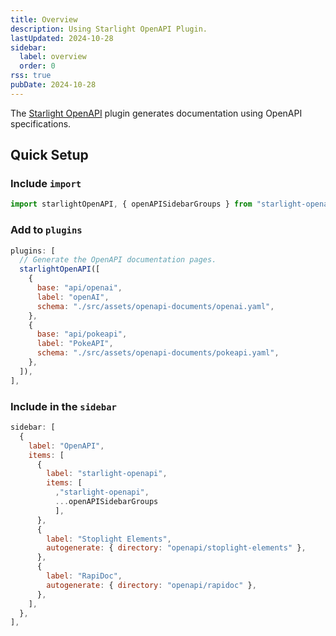 ```yaml
---
title: Overview
description: Using Starlight OpenAPI Plugin.
lastUpdated: 2024-10-28
sidebar:
  label: overview
  order: 0
rss: true
pubDate: 2024-10-28
---
```


The [Starlight OpenAPI](https://starlight-openapi.vercel.app/) plugin generates documentation using OpenAPI specifications.

## Quick Setup

### Include `import`

```js title="astro.config.mjs (import)" ins={1}
import starlightOpenAPI, { openAPISidebarGroups } from "starlight-openapi";
```

### Add to `plugins`

```js title="astro.config.mjs (plugin)" ins={3-14}
plugins: [
  // Generate the OpenAPI documentation pages.
  starlightOpenAPI([
    {
      base: "api/openai",
      label: "openAI",
      schema: "./src/assets/openapi-documents/openai.yaml",
    },
    {
      base: "api/pokeapi",
      label: "PokeAPI",
      schema: "./src/assets/openapi-documents/pokeapi.yaml",
    },
  ]),
],
```

### Include in the `sidebar`

```js title="astro.config.mjs (sidebar)" ins={9} ins="openAPISidebarGroups"
sidebar: [
  {
    label: "OpenAPI",
    items: [
      {
        label: "starlight-openapi",
        items: [
          ,"starlight-openapi", 
          ...openAPISidebarGroups
          ],
      },
      {
        label: "Stoplight Elements",
        autogenerate: { directory: "openapi/stoplight-elements" },
      },
      {
        label: "RapiDoc",
        autogenerate: { directory: "openapi/rapidoc" },
      },
    ],
  },
],
```
